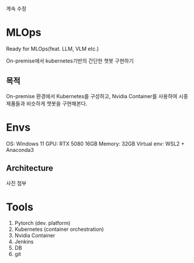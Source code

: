 계속 수정

# MLOps
Ready for MLOps(feat. LLM, VLM etc.)

On-premise에서 kubernetes기반의 간단한 챗봇 구현하기

## 목적
On-premise 환경에서 Kubernetes를 구성하고, Nvidia Container를 사용하여 시중 제품들과 비슷하게 챗봇을 구현해본다.


# Envs
OS: Windows 11
GPU: RTX 5080 16GB
Memory: 32GB
Virtual env: WSL2 + Anaconda3

## Architecture

사진 첨부


# Tools
1. Pytorch (dev. platform)
2. Kubernetes (container orchestration)
3. Nvidia Container
4. Jenkins
5. DB
6. git
